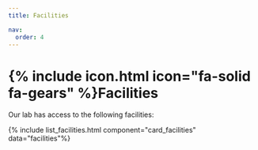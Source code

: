 ```yaml
---
title: Facilities

nav:
  order: 4
---
```


# {% include icon.html icon="fa-solid fa-gears" %}Facilities

Our lab has access to the following facilities:

{% include list_facilities.html component="card_facilities" data="facilities"%}